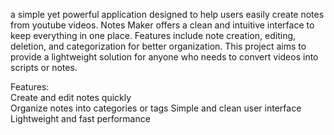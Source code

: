 a simple yet powerful application designed to help users easily create notes from youtube videos. Notes Maker offers a clean and intuitive interface to keep everything in one place. Features include note creation, editing, deletion, and categorization for better organization. This project aims to provide a lightweight solution for anyone who needs to convert videos into scripts or notes.

Features:   
Create and edit notes quickly  
Organize notes into categories or tags 
Simple and clean user interface 
Lightweight and fast performance 
